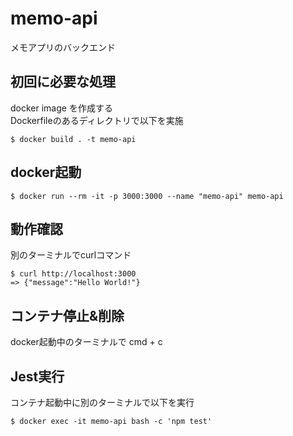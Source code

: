 # memo-api
メモアプリのバックエンド


## 初回に必要な処理
docker image を作成する<br>
Dockerfileのあるディレクトリで以下を実施
```
$ docker build . -t memo-api
```

## docker起動
```
$ docker run --rm -it -p 3000:3000 --name "memo-api" memo-api
```

## 動作確認
別のターミナルでcurlコマンド
```
$ curl http://localhost:3000
=> {"message":"Hello World!"}
```

## コンテナ停止&削除
docker起動中のターミナルで cmd + c

## Jest実行
コンテナ起動中に別のターミナルで以下を実行
```
$ docker exec -it memo-api bash -c 'npm test'
```
